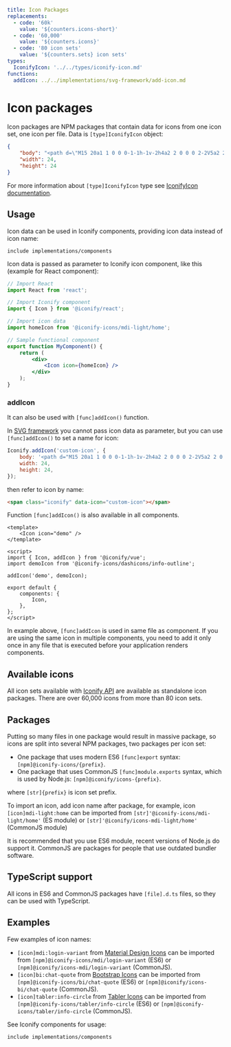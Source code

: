```yaml
title: Icon Packages
replacements:
  - code: '60k'
    value: '${counters.icons-short}'
  - code: '60,000'
    value: '${counters.icons}'
  - code: '80 icon sets'
    value: '${counters.sets} icon sets'
types:
  IconifyIcon: '../../types/iconify-icon.md'
functions:
  addIcon: ../../implementations/svg-framework/add-icon.md
```

# Icon packages

Icon packages are NPM packages that contain data for icons from one icon set, one icon per file. Data is `[type]IconifyIcon` object:

```json
{
	"body": "<path d=\"M15 20a1 1 0 0 0-1-1h-1v-2h4a2 2 0 0 0 2-2V5a2 2 0 0 0-2-2H7a2 2 0 0 0-2 2v10a2 2 0 0 0 2 2h4v2h-1a1 1 0 0 0-1 1H2v2h7a1 1 0 0 0 1 1h4a1 1 0 0 0 1-1h7v-2h-7m-8-5V5h10v10H7z\" fill=\"currentColor\"/>",
	"width": 24,
	"height": 24
}
```

For more information about `[type]IconifyIcon` type see [IconifyIcon documentation](../../types/iconify-icon.md).

## Usage

Icon data can be used in Iconify components, providing icon data instead of icon name:

`include implementations/components`

Icon data is passed as parameter to Iconify icon component, like this (example for React component):

```jsx
// Import React
import React from 'react';

// Import Iconify component
import { Icon } from '@iconify/react';

// Import icon data
import homeIcon from '@iconify-icons/mdi-light/home';

// Sample functional component
export function MyComponent() {
	return (
		<div>
			<Icon icon={homeIcon} />
		</div>
	);
}
```

### addIcon

It can also be used with `[func]addIcon()` function.

In [SVG framework](../../implementations/svg-framework/index.md) you cannot pass icon data as parameter, but you can use `[func]addIcon()` to set a name for icon:

```js
Iconify.addIcon('custom-icon', {
	body: '<path d="M15 20a1 1 0 0 0-1-1h-1v-2h4a2 2 0 0 0 2-2V5a2 2 0 0 0-2-2H7a2 2 0 0 0-2 2v10a2 2 0 0 0 2 2h4v2h-1a1 1 0 0 0-1 1H2v2h7a1 1 0 0 0 1 1h4a1 1 0 0 0 1-1h7v-2h-7m-8-5V5h10v10H7z" fill="currentColor"/>',
	width: 24,
	height: 24,
});
```

then refer to icon by name:

```html
<span class="iconify" data-icon="custom-icon"></span>
```

Function `[func]addIcon()` is also available in all components.

```vue
<template>
	<Icon icon="demo" />
</template>

<script>
import { Icon, addIcon } from '@iconify/vue';
import demoIcon from '@iconify-icons/dashicons/info-outline';

addIcon('demo', demoIcon);

export default {
	components: {
		Icon,
	},
};
</script>
```

In example above, `[func]addIcon` is used in same file as component. If you are using the same icon in multiple components, you need to add it only once in any file that is executed before your application renders components.

## Available icons

All icon sets available with [Iconify API](../api/index.md) are available as standalone icon packages. There are over 60,000 icons from more than 80 icon sets.

## Packages

Putting so many files in one package would result in massive package, so icons are split into several NPM packages, two packages per icon set:

- One package that uses modern ES6 `[func]export` syntax: `[npm]@iconify-icons/{prefix}`.
- One package that uses CommonJS `[func]module.exports` syntax, which is used by Node.js: `[npm]@iconify/icons-{prefix}`.

where `[str]{prefix}` is icon set prefix.

To import an icon, add icon name after package, for example, icon `[icon]mdi-light:home` can be imported from `[str]'@iconify-icons/mdi-light/home'` (ES module) or `[str]'@iconify/icons-mdi-light/home'` (CommonJS module)

It is recommended that you use ES6 module, recent versions of Node.js do support it. CommonJS are packages for people that use outdated bundler software.

## TypeScript support

All icons in ES6 and CommonJS packages have `[file].d.ts` files, so they can be used with TypeScript.

## Examples

Few examples of icon names:

- `[icon]mdi:login-variant` from [Material Design Icons](https://iconify.design/icon-sets/mdi/) can be imported from `[npm]@iconify-icons/mdi/login-variant` (ES6) or `[npm]@iconify/icons-mdi/login-variant` (CommonJS).
- `[icon]bi:chat-quote` from [Bootstrap Icons](https://iconify.design/icon-sets/bi/) can be imported from `[npm]@iconify-icons/bi/chat-quote` (ES6) or `[npm]@iconify/icons-bi/chat-quote` (CommonJS).
- `[icon]tabler:info-circle` from [Tabler Icons](https://iconify.design/icon-sets/tabler/) can be imported from `[npm]@iconify-icons/tabler/info-circle` (ES6) or `[npm]@iconify-icons/tabler/info-circle` (CommonJS).

See Iconify components for usage:

`include implementations/components`
